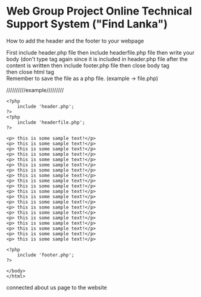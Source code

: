 # Web Group Project Online Technical Support System ("Find Lanka")

How to add the header and the footer to your webpage

First include header.php file
then include headerfile.php file
then write your body (don't type <body> tag again since it is included in header.php file
after the content is written then include footer.php file
then close body tag  
then close html tag  
Remember to save the file as a php file. (example -> file.php)
  
 //////////example/////////
 
 
    <?php
        include 'header.php';
    ?> 
    <?php
        include 'headerfile.php';
    ?> 
    
    <p> this is some sample text!</p>
    <p> this is some sample text!</p>
    <p> this is some sample text!</p>
    <p> this is some sample text!</p>
    <p> this is some sample text!</p>
    <p> this is some sample text!</p>
    <p> this is some sample text!</p>
    <p> this is some sample text!</p>
    <p> this is some sample text!</p>
    <p> this is some sample text!</p>
    <p> this is some sample text!</p>
    <p> this is some sample text!</p>
    <p> this is some sample text!</p>
    <p> this is some sample text!</p>
    <p> this is some sample text!</p>
    <p> this is some sample text!</p>
    <p> this is some sample text!</p>
    <p> this is some sample text!</p>
    <p> this is some sample text!</p>
    <p> this is some sample text!</p>

    <?php
        include 'footer.php';
    ?> 

    </body>
    </html>
 
 
 
 connected about us page to the website

